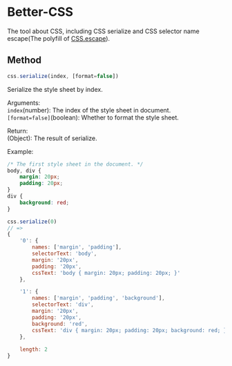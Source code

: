 # Better-CSS
The tool about CSS, including CSS serialize and CSS selector name escape(The polyfill of [CSS.escape](https://drafts.csswg.org/cssom/#the-css.escape%28%29-method)).  

## Method
```js
css.serialize(index, [format=false])
```  
Serialize the style sheet by index.  
  
Arguments:  
```index```(number): The index of the style sheet in document.  
```[format=false]```(boolean): Whether to format the style sheet.  

Return:   
(Object): The result of serialize.  
  
Example:    

```css
/* The first style sheet in the document. */
body, div {
    margin: 20px;
    padding: 20px;
}
div {
    background: red;
}
```
```js
css.serialize(0)
// => 
{
    '0': { 
        names: ['margin', 'padding'], 
        selectorText: 'body', 
        margin: '20px', 
        padding: '20px', 
        cssText: 'body { margin: 20px; padding: 20px; }' 
	},

    '1': { 
        names: ['margin', 'padding', 'background'], 
        selectorText: 'div', 
        margin: '20px', 
        padding: '20px', 
        background: 'red', 
        cssText: 'div { margin: 20px; padding: 20px; background: red; }' 
    },
    
    length: 2
}
```